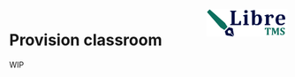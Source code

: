 <img align="right" height="50" src="https://raw.githubusercontent.com/startxfr/libre/dev/docs/assets/logo.svg?sanitize=true">

# Provision classroom

WIP
